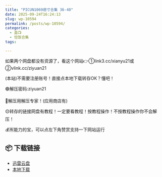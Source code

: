 ```yaml
---
title: "PICUN1069痞寸合集 36-40"
date: 2025-09-24T16:24:13
slug: wp-10594
permalink: /posts/wp-10594/
categories:
  - 盖📺
  - 恰饭合集
tags:

---
```


如果两个网盘都没有资源了，看这个网站👉①link3.cc/xianyu21或②vlink.cc/ziyuan21

(本站)不需要注册账号！直接点本地下载转存OK？懂吧！

🟢解压密码:ziyuan21

🔵解压用解压专家！(应用商店有)

🟡转存的链接网盘有教程！一定要看教程！按教程操作！不按教程操作你不会解压！

💰🈶能力的宝，可以点左下角赞赏支持一下网站运行

## 📦 下载链接
- [迅雷云盘](https://blziyuan21.com/pay-download/10594?key=5e67d7bfb8&down_id=0)
- [本地下载](https://blziyuan21.com/pay-download/10594?key=5e67d7bfb8&down_id=1)

